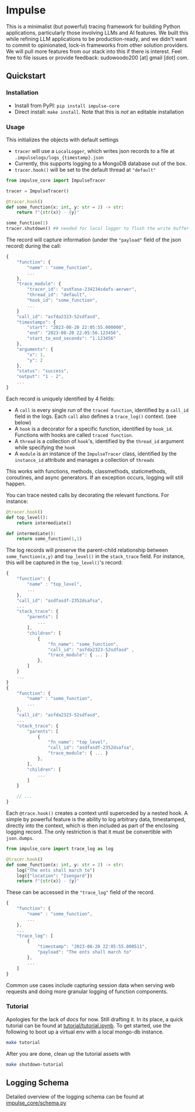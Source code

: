 # Impulse

This is a minimalist (but powerful) tracing framework for building Python applications, particularly those involving LLMs and AI features. We built this while refining LLM applications to be production-ready, and we didn't want to commit to opinionated, lock-in frameworks from other solution providers. We will pull more features from our stack into this if there is interest. Feel free to file issues or provide feedback: sudowoodo200 [at] gmail [dot] com. 

## Quickstart

### Installation
 - Install from PyPI: `pip install impulse-core`
 - Direct install: `make install`. Note that this is _not_ an editable installation

### Usage

This initializes the objects with default settings

 - `tracer` will use a `LocalLogger`, which writes json records to a file at `.impulselogs/logs_{timestamp}.json`
 - Currently, this supports logging to a MongoDB database out of the box.
 - `tracer.hook()` will be set to the default thread at `"default"`

```python
from impulse_core import ImpulseTracer

tracer = ImpulseTracer()

@tracer.hook()
def some_function(x: int, y: str = 2) -> str:
    return f"{str(x)} - {y}"

some_function(1)
tracer.shutdown() ## needed for local logger to flush the write buffer
```
The record will capture information (under the `"payload"` field of the json record) during the call:
```javascript
{
    "function": {
        "name" : "some_function",
        ...
    },
    "trace_module": {
        "tracer_id": "asdfase-234234sdafs-aerwer",
        "thread_id": "default",
        "hook_id": "some_function",
        ...
    }
    "call_id": "asfda2323-52sdfasd",
    "timestamps": {
        "start": "2023-08-20 22:05:55.000000",
        "end": "2023-08-20 22:05:56.123456",
        "start_to_end_seconds": "1.123456"
    },
    "arguments": {
        "x": 1,
        "y": 2
    },
    "status": "success",
    "output": "1 - 2",
    ...
}
```

Each record is uniquely identified by 4 fields:
 - A `call` is every single run of the `traced function`, identified by a `call_id` field in the logs. Each `call` also defines a `trace_log()` context. (see below)
 - A `hook` is a decorator for a specific function, identified by `hook_id`. Functions with hooks are called `traced function`.
 - A `thread` is a collection of `hook`'s, identified by the `thread_id` argument while specifying the `hook`
 - A `module` is an instance of the `ImpulseTracer` class, identified by the `instance_id` attribute and manages a collection of `threads`
 
This works with functions, methods, classmethods, staticmethods, coroutines, and async generators. If an exception occurs, logging will still happen. 

You can trace nested calls by decorating the relevant functions. For instance:

```python
@tracer.hook()
def top_level():
    return intermediate()

def intermediate():
    return some_function(1,1)
```

The log records will preserve the parent-child relationship between `some_function(x,y)` and `top_level()` in the `stack_trace` field. For instance, this will be captured in the `top_level()`'s record:

```javascript
{
    "function": {
        "name" : "top_level",
        ...
    },
    "call_id": "asdfasdf-2352dsafsa",
    ...
    "stack_trace": {
        "parents": [
            ...
        ],
        "children": [
            {
                "fn_name": "some_function",
                "call_id": "asfda2323-52sdfasd" ,
                "trace_module": { ... }
            },
        ]
    }
    ...
}
{
    "function": {
        "name" : "some_function",
        ...
    },
    "call_id": "asfda2323-52sdfasd",
    ...
    "stack_trace": {
        "parents": [
            {
                "fn_name": "top_level",
                "call_id": "asdfasdf-2352dsafsa",
                "trace_module": { ... }
            },
        ],
        "children": [
            ...
        ]
    }

    // ...
}
```

Each `@trace.hook()` creates a context until superceded by a nested hook. A simple by powerful feature is the ability to log arbitrary data, timestamped, directly into the context, which is then included as part of the enclosing logging record. The only restriction is that it must be convertible with `json.dumps`.

```python
from impulse_core import trace_log as log

@tracer.hook()
def some_function(x: int, y: str = 2) -> str:
    log("The ents shall march to")
    log({"location": "Isengard"})
    return f"{str(x)} - {y}"
```

These can be accessed in the `"trace_log"` field of the record.

```javascript
{
    "function": {
        "name" : "some_function",
        ...
    },
    ...
    "trace_log": [
        {
            "timestamp": "2023-08-20 22:05:55.000511",
            "payload": "The ents shall march to"
        },
        ...
    ]
}
```

Common use cases include capturing session data when serving web requests and doing more granular logging of function components.

### Tutorial

Apologies for the lack of docs for now. Still drafting it. In its place, a quick tutorial can be found at [tutorial/tutorial.ipynb](./tutorial/tutorial.ipynb). To get started, use the following to boot up a virtual env with a local mongo-db instance.

```bash
make tutorial
```

After you are done, clean up the tutorial assets with
```bash
make shutdown-tutorial
```

## Logging Schema
Detailed overview of the logging schema can be found at [impulse_core/schema.py](./impulse_core/schema.py)